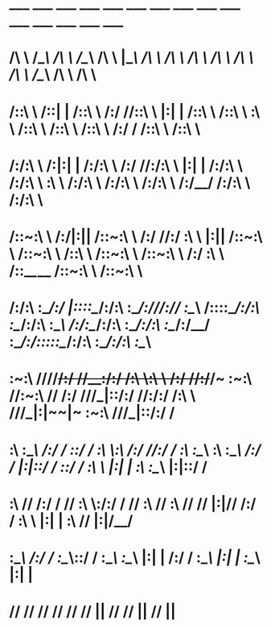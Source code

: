 

#        ___          ___          ___          ___   ___       ___          ___          ___                 ___          ___          ___          ___          ___          ___          ___     
#       /\  \        /\__\        /\  \        /\__\ /\  \     |\__\        /\  \        /\  \               /\  \        /\  \        /\  \        /\  \        /\__\        /\  \        /\  \    
#      /::\  \      /::|  |      /::\  \      /:/  //::\  \    |:|  |      /::\  \      /::\  \              \:\  \      /::\  \      /::\  \      /::\  \      /:/  /       /::\  \      /::\  \   
#     /:/\:\  \    /:|:|  |     /:/\:\  \    /:/  //:/\:\  \   |:|  |     /:/\:\  \    /:/\:\  \              \:\  \    /:/\:\  \    /:/\:\  \    /:/\:\  \    /:/__/       /:/\:\  \    /:/\:\  \  
#    /::\~\:\  \  /:/|:|__|__  /::\~\:\  \  /:/  //:/  \:\  \  |:|__|__  /::\~\:\  \  /::\~\:\  \             /::\  \  /::\~\:\  \  /::\~\:\  \  /:/  \:\  \  /::\__\____  /::\~\:\  \  /::\~\:\  \ 
#   /:/\:\ \:\__\/:/ |::::\__\/:/\:\ \:\__\/:/__//:/__/ \:\__\ /::::\__\/:/\:\ \:\__\/:/\:\ \:\__\           /:/\:\__\/:/\:\ \:\__\/:/\:\ \:\__\/:/__/ \:\__\/:/\:::::\__\/:/\:\ \:\__\/:/\:\ \:\__\
#   \:\~\:\ \/__/\/__/~~/:/  /\/__\:\/:/  /\:\  \\:\  \ /:/  //:/~~/~   \:\~\:\ \/__/\:\~\:\ \/__/          /:/  \/__/\/_|::\/:/  /\/__\:\/:/  /\:\  \  \/__/\/_|:|~~|~   \:\~\:\ \/__/\/_|::\/:/  /
#    \:\ \:\__\        /:/  /      \::/  /  \:\  \\:\  /:/  //:/  /      \:\ \:\__\   \:\ \:\__\           /:/  /        |:|::/  /      \::/  /  \:\  \         |:|  |     \:\ \:\__\     |:|::/  / 
#     \:\ \/__/       /:/  /        \/__/    \:\  \\:\/:/  / \/__/        \:\ \/__/    \:\ \/__/           \/__/         |:|\/__/       /:/  /    \:\  \        |:|  |      \:\ \/__/     |:|\/__/  
#      \:\__\        /:/  /                   \:\__\\::/  /                \:\__\       \:\__\                           |:|  |        /:/  /      \:\__\       |:|  |       \:\__\       |:|  |    
#       \/__/        \/__/                     \/__/ \/__/                  \/__/        \/__/                            \|__|        \/__/        \/__/        \|__|        \/__/        \|__|    
